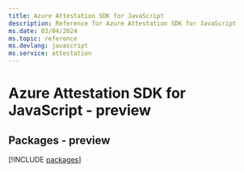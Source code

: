 ```yaml
---
title: Azure Attestation SDK for JavaScript
description: Reference for Azure Attestation SDK for JavaScript
ms.date: 03/04/2024
ms.topic: reference
ms.devlang: javascript
ms.service: attestation
---
```

# Azure Attestation SDK for JavaScript - preview
## Packages - preview
[!INCLUDE [packages](attestation-index.md)]